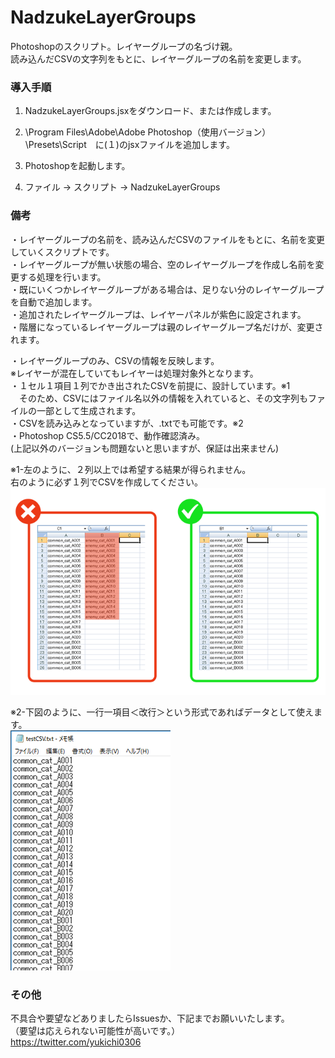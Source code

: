 # NadzukeLayerGroups
Photoshopのスクリプト。レイヤーグループの名づけ親。  
読み込んだCSVの文字列をもとに、レイヤーグループの名前を変更します。  


### 導入手順

1. NadzukeLayerGroups.jsxをダウンロード、または作成します。

2. \Program Files\Adobe\Adobe Photoshop（使用バージョン）\Presets\Script　に(１)のjsxファイルを追加します。

3. Photoshopを起動します。

4. ファイル -> スクリプト -> NadzukeLayerGroups



### 備考
・レイヤーグループの名前を、読み込んだCSVのファイルをもとに、名前を変更していくスクリプトです。  
・レイヤーグループが無い状態の場合、空のレイヤーグループを作成し名前を変更する処理を行います。  
・既にいくつかレイヤーグループがある場合は、足りない分のレイヤーグループを自動で追加します。  
・追加されたレイヤーグループは、レイヤーパネルが紫色に設定されます。  
・階層になっているレイヤーグループは親のレイヤーグループ名だけが、変更されます。  

・レイヤーグループのみ、CSVの情報を反映します。  
※レイヤーが混在していてもレイヤーは処理対象外となります。  
・１セル１項目１列でかき出されたCSVを前提に、設計しています。※1  
　そのため、CSVにはファイル名以外の情報を入れていると、その文字列もファイルの一部として生成されます。  
・CSVを読み込みとなっていますが、.txtでも可能です。※2   
・Photoshop CS5.5/CC2018で、動作確認済み。  
(上記以外のバージョンも問題ないと思いますが、保証は出来ません)


※1-左のように、２列以上では希望する結果が得られません。  
    右のように必ず１列でCSVを作成してください。  
![TIMimg02](https://github.com/yukichi0306/TemporaryImageMaker/blob/master/TIMimg02.png "参考画像２")  

※2-下図のように、一行一項目＜改行＞という形式であればデータとして使えます。  
![TIMimg03](https://github.com/yukichi0306/TemporaryImageMaker/blob/master/TIMimg03.png "参考画像３")  

### その他
不具合や要望などありましたらIssuesか、下記までお願いいたします。  
（要望は応えられない可能性が高いです。）  
<https://twitter.com/yukichi0306>
